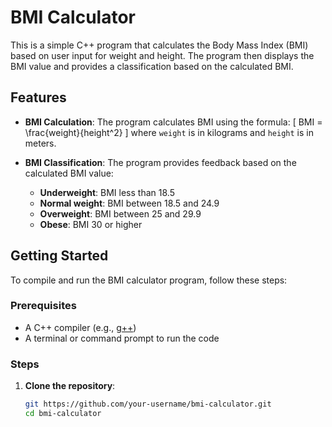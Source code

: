 # BMI Calculator

This is a simple C++ program that calculates the Body Mass Index (BMI) based on user input for weight and height. The program then displays the BMI value and provides a classification based on the calculated BMI.

## Features

- **BMI Calculation**: The program calculates BMI using the formula:
  \[
  BMI = \frac{weight}{height^2}
  \]
  where `weight` is in kilograms and `height` is in meters.
  
- **BMI Classification**: The program provides feedback based on the calculated BMI value:
  - **Underweight**: BMI less than 18.5
  - **Normal weight**: BMI between 18.5 and 24.9
  - **Overweight**: BMI between 25 and 29.9
  - **Obese**: BMI 30 or higher

## Getting Started

To compile and run the BMI calculator program, follow these steps:

### Prerequisites

- A C++ compiler (e.g., [g++](https://gcc.gnu.org/))
- A terminal or command prompt to run the code

### Steps

1. **Clone the repository**:
   ```bash
   git https://github.com/your-username/bmi-calculator.git
   cd bmi-calculator
